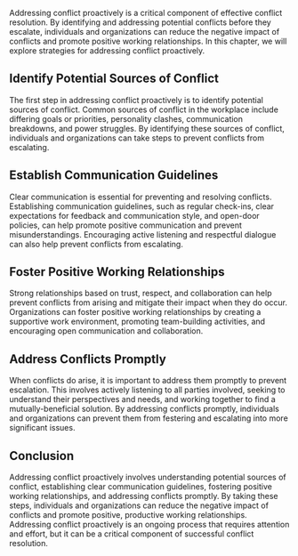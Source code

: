 
Addressing conflict proactively is a critical component of effective conflict resolution. By identifying and addressing potential conflicts before they escalate, individuals and organizations can reduce the negative impact of conflicts and promote positive working relationships. In this chapter, we will explore strategies for addressing conflict proactively.

Identify Potential Sources of Conflict
--------------------------------------

The first step in addressing conflict proactively is to identify potential sources of conflict. Common sources of conflict in the workplace include differing goals or priorities, personality clashes, communication breakdowns, and power struggles. By identifying these sources of conflict, individuals and organizations can take steps to prevent conflicts from escalating.

Establish Communication Guidelines
----------------------------------

Clear communication is essential for preventing and resolving conflicts. Establishing communication guidelines, such as regular check-ins, clear expectations for feedback and communication style, and open-door policies, can help promote positive communication and prevent misunderstandings. Encouraging active listening and respectful dialogue can also help prevent conflicts from escalating.

Foster Positive Working Relationships
-------------------------------------

Strong relationships based on trust, respect, and collaboration can help prevent conflicts from arising and mitigate their impact when they do occur. Organizations can foster positive working relationships by creating a supportive work environment, promoting team-building activities, and encouraging open communication and collaboration.

Address Conflicts Promptly
--------------------------

When conflicts do arise, it is important to address them promptly to prevent escalation. This involves actively listening to all parties involved, seeking to understand their perspectives and needs, and working together to find a mutually-beneficial solution. By addressing conflicts promptly, individuals and organizations can prevent them from festering and escalating into more significant issues.

Conclusion
----------

Addressing conflict proactively involves understanding potential sources of conflict, establishing clear communication guidelines, fostering positive working relationships, and addressing conflicts promptly. By taking these steps, individuals and organizations can reduce the negative impact of conflicts and promote positive, productive working relationships. Addressing conflict proactively is an ongoing process that requires attention and effort, but it can be a critical component of successful conflict resolution.
